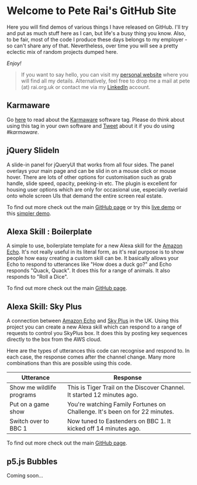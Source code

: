 # Welcome to Pete Rai's GitHub Site

Here you will find demos of various things I have released on GitHub. I'll try
and put as much stuff here as I can, but life's a busy thing you know. Also, to
be fair, most of the code I produce these days belongs to my employer - so can't
share any of that. Nevertheless, over time you will see a pretty eclectic mix of
random projects dumped here.

_Enjoy!_

> If you want to say hello, you can visit my [personal website](http://www.rai.org.uk)
> where you will find all my details. Alternatively, feel free to drop me a mail at
> pete (at) rai.org.uk or contact me via my [LinkedIn](https://www.linkedin.com/in/raipete/)
> account.

## Karmaware

Go [here](https://pete-rai.github.io/karmaware) to read about the [Karmaware](https://pete-rai.github.io/karmaware) software tag.
Please do think about using this tag in your own software and [Tweet](https://twitter.com/)
about it if you do using _#karmaware_.

## jQuery SlideIn

A slide-in panel for jQueryUI that works from all four sides. The panel overlays your main page and can be slid in on a mouse click or mouse hover. There are lots of other options for customisation such as grab handle, slide speed, opacity, peeking-in etc. The plugin is excellent for housing user options which are only for occasional use, especially overlaid onto whole screen UIs that demand the entire screen real estate.

To find out more check out the main [GitHub page](https://github.com/pete-rai/jquery-slidein) or try this [live demo](https://pete-rai.github.io/jquery-slidein/sample-slidein-full.html) or this [simpler demo](https://pete-rai.github.io/jquery-slidein/sample-slidein-basic.html).

## Alexa Skill : Boilerplate

A simple to use, boilerplate template for a new Alexa skill for the [Amazon Echo](https://en.wikipedia.org/wiki/Amazon_Echo). It's not really useful in its literal form, as it's real purpose is to show people how easy creating a custom skill can be. It basically allows your Echo to respond to utterances like "How does a duck go?" and Echo responds "Quack, Quack". It does this for a range of animals. It also responds to "Roll a Dice".

To find out more check out the main [GitHub page](https://github.com/pete-rai/alexa-skill-boilerplate).

## Alexa Skill: Sky Plus

A connection between [Amazon Echo](https://en.wikipedia.org/wiki/Amazon_Echo) and [Sky Plus](https://en.wikipedia.org/wiki/Sky%2B) in the UK. Using this project you can create
a new Alexa skill which can respond to a range of requests to control you SkyPlus box. It
does this by posting key sequences directly to the box from the AWS cloud.

Here are the types of utterances this code can recognise and respond to. In each case, the response comes after the channel change. Many more combinations than this are possible using this code.

| Utterance | Response |
| --- | --- |
| Show me wildlife programs | This is Tiger Trail on the Discover Channel. It started 12 minutes ago. |
| Put on a game show | You're watching Family Fortunes on Challenge. It's been on for 22 minutes.  |
| Switch over to BBC 1 | Now tuned to Eastenders on BBC 1. It kicked off 14 minutes ago. |

To find out more check out the main [GitHub page](https://github.com/pete-rai/alexa-skill-skyplus).

## p5.js Bubbles

Coming soon...
